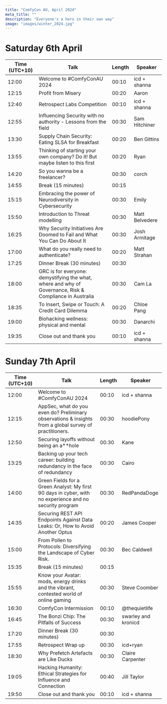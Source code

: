 ```yaml
---
title: "ComfyCon AU, April 2024"
meta_title: ""
description: "Everyone's a hero in their own way"
image: "images/winter_2024.jpg"
---
```


# Saturday 6th April
| Time (UTC+10)             | Talk | Length | Speaker |
|---------------------------|------|--------|---------|
| 12:00                     | Welcome to #ComfyConAU 2024 | 00:10 | icd + shanna |
| 12:15                     | Profit from Misery | 00:20 | Aaron |
| 12:40                     | Retrospect Labs Competition | 00:10 | icd + shanna |
| 12:55                     | Influencing Security with no authority - Lessons from the field | 00:30 | Sam Hitchiner |
| 13:30                     | Supply Chain Security: Eating SLSA for Breakfast | 00:20 | Ben Gittins |
| 13:55                     | Thinking of starting your own company? Do it! But maybe listen to this first | 00:20 | Ryan |
| 14:20                     | So you wanna be a freelancer? | 00:30 | corch |
| 14:55                     | Break (15 minutes) | 00:15 |  |
| 15:15                     | Embracing the power of Neurodiversity in Cybersecurity | 00:30 | Emily |
| 15:50                     | Introduction to Threat modelling | 00:30 | Matt Belvedere |
| 16:25                     | Why Security Initiatives Are Doomed to Fail and What You Can Do About It | 00:30 | Josh Armitage |
| 17:00                     | What do you really need to authenticate? | 00:20 | Matt Strahan |
| 17:25                     | Dinner Break (30 minutes) | 00:30 |  |
| 18:00                     | GRC is for everyone: demystifying the what, where and why of Governance, Risk & Compliance in Australia | 00:30 | Cam La |
| 18:35                     | To Insert, Swipe or Touch: A Credit Card Dilemma | 00:20 | Chloe Pang |
| 19:00                     | Biohacking wellness: physical and mental | 00:30 | Danarchi |
| 19:35                     | Close out and thank you | 00:10 | icd + shanna |

# Sunday 7th April

| Time (UTC+10)           | Talk | Length | Speaker |
|-------------------------|------|--------|---------|
| 12:00                   | Welcome to #ComfyConAU 2024 | 00:10 | icd + shanna |
| 12:15                   | AppSec, what do you even do? Preliminary observations & insights from a global survey of practitioners. | 00:30 | hoodiePony |
| 12:50                   | Securing layoffs without being an a\*\*hole | 00:30 | Kane |
| 13:25                   | Backing up your tech career: building redundancy in the face of redundancy | 00:30 | Cairo |
| 14:00                   | Green Fields for a Green Analyst: My first 90 days in cyber, with no experience and no security program | 00:30 | RedPandaDoge |
| 14:35                   | Securing REST API Endpoints Against Data Leaks: Or, How to Avoid Another Optus | 00:20 | James Cooper |
| 15:00                   | From Pollen to Protocols: Diversifying the Landscape of Cyber Risk. | 00:30 | Bec Caldwell |
| 15:35                   | Break (15 minutes) | 00:15 |  |
| 15:55                   | Know your Avatar: mods, energy drinks and the vibrant, contested world of online gaming | 00:30 | Steve Coomber |
| 16:30                   | ComfyCon Intermission | 00:10 | @thequietlife |
| 16:45                   | The Bonzi Chip: The Pitfalls of Success | 00:30 | swarley and kronicd |
| 17:20                   | Dinner Break (30 minutes) | 00:30 |  |
| 17:55                   | Retrospect Wrap up | 00:30 | icd+ryan |
| 18:30                   | Why Prefetch Artefacts are Like Ducks | 00:30 | Claire Carpenter |
| 19:05                   | Hacking Humanity: Ethical Strategies for Influence and Connection | 00:40 | Jill Taylor |
| 19:50                   | Close out and thank you | 00:10 | icd + shanna |